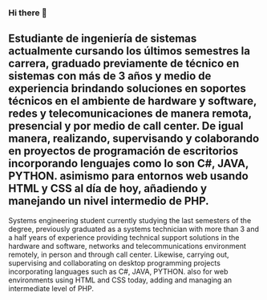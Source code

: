 ### Hi there 👋

Estudiante de ingeniería de sistemas actualmente cursando los últimos semestres la carrera, graduado previamente de técnico en sistemas con más de 3 años y medio de experiencia brindando soluciones en soportes técnicos en el ambiente de hardware y software, redes y telecomunicaciones de manera remota, presencial y por medio de call center. De igual manera, realizando, supervisando y colaborando en proyectos de programación de escritorios incorporando lenguajes como lo son C#, JAVA, PYTHON. asimismo para entornos web usando HTML y CSS al día de hoy, añadiendo y manejando un nivel intermedio de PHP.
------------------------------------
Systems engineering student currently studying the last semesters of the degree, previously graduated as a systems technician with more than 3 and a half years of experience providing technical support solutions in the hardware and software, networks and telecommunications environment remotely, in person and through call center. Likewise, carrying out, supervising and collaborating on desktop programming projects incorporating languages ​​such as C#, JAVA, PYTHON. also for web environments using HTML and CSS today, adding and managing an intermediate level of PHP.